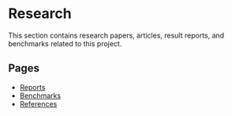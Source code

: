 # Research

This section contains research papers, articles, result reports, and benchmarks related to this project.

## Pages

- [Reports](./reports.md)
- [Benchmarks](./benchmarks.md)
- [References](./references.md)

